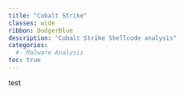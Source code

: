 ```yaml
---
title: "Cobalt Strike"
classes: wide
ribbon: DodgerBlue
description: "Cobalt Strike Shellcode analysis"
categories:
  #- Malware Analysis
toc: true
---
```



test 
